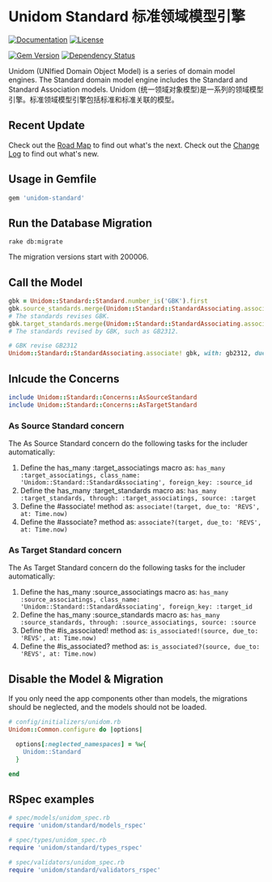 # Unidom Standard 标准领域模型引擎

[![Documentation](http://img.shields.io/badge/docs-rdoc.info-blue.svg)](http://www.rubydoc.info/gems/unidom-standard/frames)
[![License](https://img.shields.io/badge/license-MIT-green.svg)](http://opensource.org/licenses/MIT)

[![Gem Version](https://badge.fury.io/rb/unidom-standard.svg)](https://badge.fury.io/rb/unidom-standard)
[![Dependency Status](https://gemnasium.com/badges/github.com/topbitdu/unidom-standard.svg)](https://gemnasium.com/github.com/topbitdu/unidom-standard)

Unidom (UNIfied Domain Object Model) is a series of domain model engines. The Standard domain model engine includes the Standard and Standard Association models.
Unidom (统一领域对象模型)是一系列的领域模型引擎。标准领域模型引擎包括标准和标准关联的模型。



## Recent Update

Check out the [Road Map](ROADMAP.md) to find out what's the next.
Check out the [Change Log](CHANGELOG.md) to find out what's new.



## Usage in Gemfile

```ruby
gem 'unidom-standard'
```



## Run the Database Migration

```shell
rake db:migrate
```
The migration versions start with 200006.



## Call the Model

```ruby
gbk = Unidom::Standard::Standard.number_is('GBK').first
gbk.source_standards.merge(Unidom::Standard::StandardAssociating.association_coded_as('REVS').valid_at.alive).valid_at.alive
# The standards revises GBK.
gbk.target_standards.merge(Unidom::Standard::StandardAssociating.association_coded_as('REVS').valid_at.alive).valid_at.alive
# The standards revised by GBK, such as GB2312.

# GBK revise GB2312
Unidom::Standard::StandardAssociating.associate! gbk, with: gb2312, due_to: 'REVS'
```



## Inlcude the Concerns

```ruby
include Unidom::Standard::Concerns::AsSourceStandard
include Unidom::Standard::Concerns::AsTargetStandard
```

### As Source Standard concern

The As Source Standard concern do the following tasks for the includer automatically:
1. Define the has_many :target_associatings macro as: ``has_many :target_associatings, class_name: 'Unidom::Standard::StandardAssociating', foreign_key: :source_id``
2. Define the has_many :target_standards macro as: ``has_many :target_standards, through: :target_associatings, source: :target``
3. Define the #associate! method as: ``associate!(target, due_to: 'REVS', at: Time.now)``
4. Define the #associate? method as: ``associate?(target, due_to: 'REVS', at: Time.now)``

### As Target Standard concern

The As Target Standard concern do the following tasks for the includer automatically:
1. Define the has_many :source_associatings macro as: ``has_many :source_associatings, class_name: 'Unidom::Standard::StandardAssociating', foreign_key: :target_id``
2. Define the has_many :source_standards macro as: ``has_many :source_standards, through: :source_associatings, source: :source``
3. Define the #is_associated! method as: ``is_associated!(source, due_to: 'REVS', at: Time.now)``
4. Define the #is_associated? method as: ``is_associated?(source, due_to: 'REVS', at: Time.now)``



## Disable the Model & Migration

If you only need the app components other than models, the migrations should be neglected, and the models should not be loaded.
```ruby
# config/initializers/unidom.rb
Unidom::Common.configure do |options|

  options[:neglected_namespaces] = %w{
    Unidom::Standard
  }

end
```



## RSpec examples

```ruby
# spec/models/unidom_spec.rb
require 'unidom/standard/models_rspec'

# spec/types/unidom_spec.rb
require 'unidom/standard/types_rspec'

# spec/validators/unidom_spec.rb
require 'unidom/standard/validators_rspec'
```
